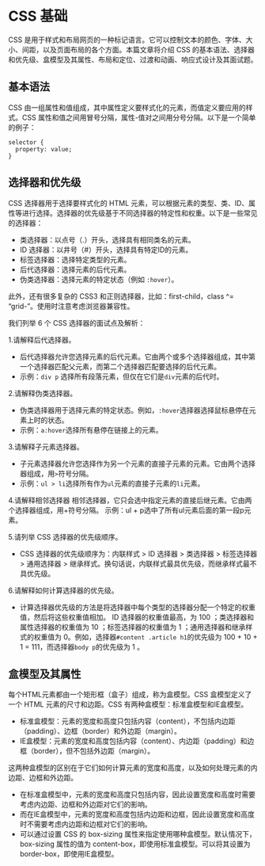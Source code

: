 # CSS 基础
CSS 是用于样式和布局网页的一种标记语言。它可以控制文本的颜色、字体、大小、间距，以及页面布局的各个方面。本篇文章将介绍 CSS 的基本语法、选择器和优先级、盒模型及其属性、布局和定位、过渡和动画、响应式设计及其面试题。

## 基本语法
CSS 由一组属性和值组成，其中属性定义要样式化的元素，而值定义要应用的样式。CSS 属性和值之间用冒号分隔，属性-值对之间用分号分隔。以下是一个简单的例子：
```
selector {
  property: value;
}
```

## 选择器和优先级
CSS 选择器用于选择要样式化的 HTML 元素，可以根据元素的类型、类、ID、属性等进行选择。选择器的优先级基于不同选择器的特定性和权重。以下是一些常见的选择器：
- 类选择器：以点号（.）开头，选择具有相同类名的元素。
- ID 选择器：以井号（#）开头，选择具有特定ID的元素。
- 标签选择器：选择特定类型的元素。
- 后代选择器：选择元素的后代元素。
- 伪类选择器：选择元素的特定状态（例如 ```:hover```）。

此外，还有很多复杂的 CSS3 和正则选择器，比如：first-child，class ^= “grid-”。使用时注意考虑浏览器兼容性。

我们列举 6 个 CSS 选择器的面试点及解析：

1.请解释后代选择器。
- 后代选择器允许您选择元素的后代元素。它由两个或多个选择器组成，其中第一个选择器匹配父元素，而第二个选择器匹配要选择的后代元素。
- 示例：```div p``` 选择所有段落元素，但仅在它们是```div```元素的后代时。

2.请解释伪类选择器。

- 伪类选择器用于选择元素的特定状态。例如，```:hover```选择器选择鼠标悬停在元素上时的状态。
- 示例：```a:hover```选择所有悬停在链接上的元素。

3.请解释子元素选择器。

- 子元素选择器允许您选择作为另一个元素的直接子元素的元素。它由两个选择器组成，用```>```符号分隔。
- 示例：```ul > li```选择所有作为```ul```元素的直接子元素的```li```元素。

4.请解释相邻选择器
相邻选择器，它只会选中指定元素的直接后继元素。它由两个选择器组成，用+符号分隔。
示例：ul + p选中了所有ul元素后面的第一段p元素。

5.请列举 CSS 选择器的优先级顺序。
- CSS 选择器的优先级顺序为：内联样式 > ID 选择器 > 类选择器 > 标签选择器 > 通用选择器 > 继承样式。换句话说，内联样式最具优先级，而继承样式最不具优先级。

6.请解释如何计算选择器的优先级。
- 计算选择器优先级的方法是将选择器中每个类型的选择器分配一个特定的权重值，然后将这些权重值相加。 ID 选择器的权重值最高，为 100 ；类选择器和属性选择器的权重值为 10 ；标签选择器的权重值为 1 ；通用选择器和继承样式的权重值为 0。例如，选择器```#content .article h1```的优先级为 100 + 10 + 1 = 111，而选择器```body p```的优先级为 1 。

## 盒模型及其属性
每个HTML元素都由一个矩形框（盒子）组成，称为盒模型。CSS 盒模型定义了一个 HTML 元素的尺寸和边距。CSS 有两种盒模型：标准盒模型和IE盒模型。

- 标准盒模型：元素的宽度和高度只包括内容（content），不包括内边距（padding）、边框（border）和外边距（margin）。
- IE盒模型：元素的宽度和高度包括内容（content）、内边距（padding）和边框（border），但不包括外边距（margin）。

这两种盒模型的区别在于它们如何计算元素的宽度和高度，以及如何处理元素的内边距、边框和外边距。
- 在标准盒模型中，元素的宽度和高度只包括内容，因此设置宽度和高度时需要考虑内边距、边框和外边距对它们的影响。
- 而在IE盒模型中，元素的宽度和高度包括内边距和边框，因此设置宽度和高度时不需要考虑内边距和边框对它们的影响。
- 可以通过设置 CSS 的 box-sizing 属性来指定使用哪种盒模型。默认情况下，box-sizing 属性的值为 content-box，即使用标准盒模型。可以将其设置为 border-box，即使用IE盒模型。
